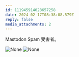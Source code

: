 ```yaml
---
id: 111945914028657258
date: 2024-02-17T08:38:08.579Z
reply: false
media_attachments: 2
---
```


Mastodon Spam 受害者。

![None](https://files.e5n.cc/media_attachments/files/111/945/912/681/964/403/original/d2e0ff92478ad4ed.png)
![None](https://files.e5n.cc/media_attachments/files/111/945/912/972/813/689/original/8d29e484b6782a90.png)
